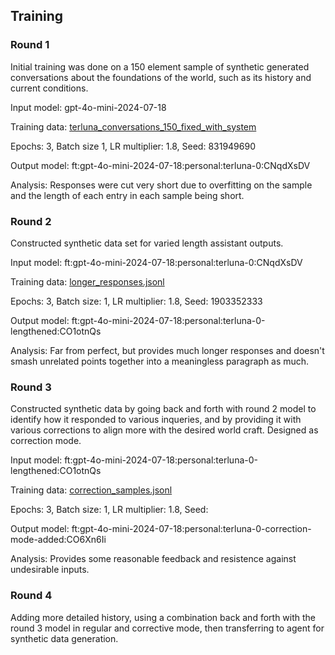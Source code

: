 ## Training

### Round 1

Initial training was done on a 150 element sample of synthetic generated conversations about the foundations of the world, such as its history and current conditions. 

Input model: gpt-4o-mini-2024-07-18

Training data: [terluna_conversations_150_fixed_with_system](training_data/foundation/terluna_conversations_150_fixed_with_system.jsonl)

Epochs: 3, Batch size 1, LR multiplier: 1.8, Seed: 831949690

Output model: ft:gpt-4o-mini-2024-07-18:personal:terluna-0:CNqdXsDV

Analysis: Responses were cut very short due to overfitting on the sample and the length of each entry in each sample being short. 

### Round 2

Constructed synthetic data set for varied length assistant outputs.

Input model: ft:gpt-4o-mini-2024-07-18:personal:terluna-0:CNqdXsDV

Training data: [longer_responses.jsonl](training_data/foundation/longer_responses.jsonl)

Epochs: 3, Batch size: 1, LR multiplier: 1.8, Seed: 1903352333

Output model: ft:gpt-4o-mini-2024-07-18:personal:terluna-0-lengthened:CO1otnQs

Analysis: Far from perfect, but provides much longer responses and doesn't smash unrelated points together into a meaningless paragraph as much.

### Round 3

Constructed synthetic data by going back and forth with round 2 model to identify how it responded to various inqueries, and by providing it with various corrections to align more with the desired world craft. Designed as correction mode.

Input model: ft:gpt-4o-mini-2024-07-18:personal:terluna-0-lengthened:CO1otnQs

Training data: [correction_samples.jsonl](training_data/foundation/correction_mode/correction_samples.jsonl)

Epochs: 3, Batch size: 1, LR multiplier: 1.8, Seed: 

Output model: ft:gpt-4o-mini-2024-07-18:personal:terluna-0-correction-mode-added:CO6Xn6Ii

Analysis: Provides some reasonable feedback and resistence against undesirable inputs. 

### Round 4

Adding more detailed history, using a combination back and forth with the round 3 model in regular and corrective mode, then transferring to agent for synthetic data generation.

